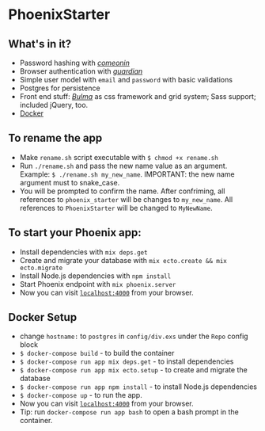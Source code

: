 # PhoenixStarter

## What's in it?
  * Password hashing with [*comeonin*](https://github.com/riverrun/comeonin)
  * Browser authentication with
    [*guardian*](https://github.com/ueberauth/guardian)
  * Simple user model with `email` and `password` with basic validations
  * Postgres for persistence
  * Front end stuff: [*Bulma*](http://bulma.io/) as css framework and grid 
    system;
    Sass support; included jQuery, too.
  * [Docker](#docker-setup)

## To rename the app
  * Make `rename.sh` script executable with `$ chmod +x rename.sh`
  * Run `./rename.sh` and pass the new name value as an argument. Example:
    `$ ./rename.sh my_new_name`. IMPORTANT: the new name argument must to 
    snake_case.
  * You will be prompted to confirm the name. After confriming, all references
    to `phoenix_starter` will be changes to `my_new_name`.  All references to
    `PhoenixStarter` will be changed to `MyNewName`.

## To start your Phoenix app:
  * Install dependencies with `mix deps.get`
  * Create and migrate your database with `mix ecto.create && mix ecto.migrate`
  * Install Node.js dependencies with `npm install`
  * Start Phoenix endpoint with `mix phoenix.server`
  * Now you can visit [`localhost:4000`](http://localhost:4000) from your browser.

## Docker Setup
  * change `hostname:` to `postgres` in `config/div.exs` under the `Repo` config
    block
  * `$ docker-compose build` - to build the container 
  * `$ docker-compose run app mix deps.get` - to install dependencies
  * `$ docker-compose run app mix ecto.setup` - to create and migrate the
    database
  * `$ docker-compose run app npm install` - to install Node.js dependencies
  * `$ docker-compose up` - to run the app.
  * Now you can visit [`localhost:4000`](http://localhost:4000) from your 
    browser.
  * Tip: run `docker-compose run app bash` to open a bash prompt in the
    container.
  
